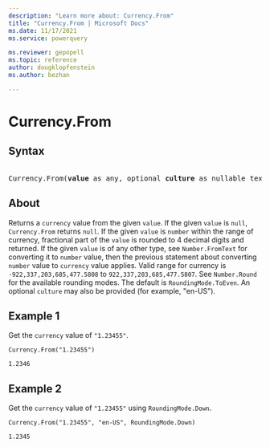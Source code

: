 ```yaml
---
description: "Learn more about: Currency.From"
title: "Currency.From | Microsoft Docs"
ms.date: 11/17/2021
ms.service: powerquery

ms.reviewer: gepopell
ms.topic: reference
author: dougklopfenstein
ms.author: bezhan

---
```

# Currency.From

## Syntax

<pre> 
Currency.From(<b>value</b> as any, optional <b>culture</b> as nullable text, optional <b>roundingMode</b> as nullable number) as nullable number
</pre>
  
## About

Returns a `currency` value from the given `value`. If the given `value` is `null`, `Currency.From` returns `null`. If the given `value` is `number` within the range of currency, fractional part of the `value` is rounded to 4 decimal digits and returned. If the given `value` is of any other type, see `Number.FromText` for converting it to `number` value, then the previous statement about converting `number` value to `currency` value applies. Valid range for currency is `-922,337,203,685,477.5808` to `922,337,203,685,477.5807`. See `Number.Round` for the available rounding modes. The default is `RoundingMode.ToEven`. An optional `culture` may also be provided (for example, "en-US").

## Example 1

Get the `currency` value of `"1.23455"`.

```powerquery-m
Currency.From("1.23455")
```

`1.2346`

## Example 2

Get the `currency` value of `"1.23455"` using `RoundingMode.Down`.

```powerquery-m
Currency.From("1.23455", "en-US", RoundingMode.Down)
```

`1.2345`

